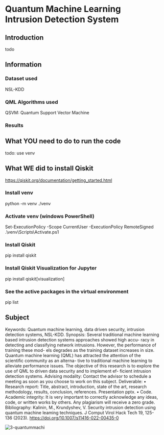 # Quantum Machine Learning Intrusion Detection System

## Introduction
todo

## Information

### Dataset used
NSL-KDD

### QML Algorithms used
QSVM: Quantum Support Vector Machine

### Results

## What YOU need to do to run the code
todo: use venv

## What WE did to install Qiskit
https://qiskit.org/documentation/getting_started.html

### Install venv
python -m venv ./venv

### Activate venv (windows PowerShell)
Set-ExecutionPolicy -Scope CurrentUser -ExecutionPolicy RemoteSigned
.\venv\Scripts\Activate.ps1

### Install Qiskit
pip install qiskit

### Install Qiskit Visualization for Jupyter
pip install qiskit[visualization]

### See the active packages in the virtual environment
pip list

## Subject
Keywords: Quantum machine learning, data driven security, intrusion detection systems, NSL-KDD.
Synopsis:
Several traditional machine learning based intrusion detection systems approaches showed high accu- racy in detecting and classifying network intrusions. However, the performance of training these mod- els degrades as the training dataset increases in size.
Quantum machine learning (QML) has attracted the attention of the scientific community as an alterna- tive to traditional machine learning to alleviate performance issues.
The objective of this research is to explore the use of QML to driven data security and to implement ef- ficient intrusion detection systems.
Advising modality:
Contact the advisor to schedule a meeting as soon as you choose to work on this subject.
Deliverable:
•
Research report: Title, abstract, introduction, state of the art, research methodology, results, conclusion, references.
Presentation pptx.
• Code.
Academic integrity:
It is very important to correctly acknowledge any ideas, code, or written works by others. Any plagiarism will receive a zero grade.
Bibliography:
Kalinin, M., Krundyshev, V. Security intrusion detection using quantum machine leaming techniques. J Comput Virol Hack Tech 19, 125-136 (2023). https://doi.org/10.1007/s11416-022-00435-0

![3-quantummachi](https://github.com/ikramebakkari/Quantum_Intrusion_Detection/assets/56300696/a91c7008-4ad7-4465-8966-f05a2315c69d)
